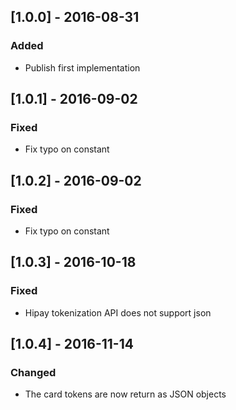 ## [1.0.0] - 2016-08-31
### Added
- Publish first implementation

## [1.0.1] - 2016-09-02
### Fixed
- Fix typo on constant

## [1.0.2] - 2016-09-02
### Fixed
- Fix typo on constant

## [1.0.3] - 2016-10-18
### Fixed
- Hipay tokenization API does not support json

## [1.0.4] - 2016-11-14
### Changed
- The card tokens are now return as JSON objects
